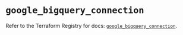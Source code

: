 # `google_bigquery_connection`

Refer to the Terraform Registry for docs: [`google_bigquery_connection`](https://registry.terraform.io/providers/hashicorp/google-beta/5.43.1/docs/resources/google_bigquery_connection).
